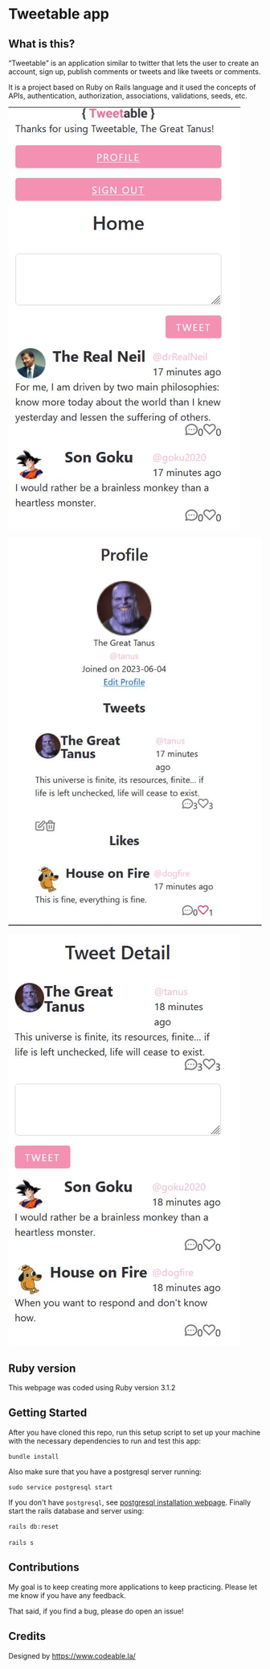 Tweetable app
========

What is this?
-------------
“Tweetable” is an application similar to twitter that lets the user to create an account, 
sign up, publish comments or tweets and like tweets or comments. 

It is a project based on Ruby on Rails language and it used the concepts of APIs, 
authentication, authorization, associations, validations, seeds, etc. 

![homepage](https://raw.githubusercontent.com/Angelinis/tweetable-app/main/app/assets/images/Tweetable_app_1.JPG)

![details1](https://raw.githubusercontent.com/Angelinis/tweetable-app/main/app/assets/images/Tweetable_app_2.JPG)

![details2](https://raw.githubusercontent.com/Angelinis/tweetable-app/main/app/assets/images/Tweetable_app_3.JPG)

Ruby version
-------------

This webpage was coded using Ruby version 3.1.2


Getting Started
---------------

After you have cloned this repo, run this setup script to set up your machine
with the necessary dependencies to run and test this app:

    bundle install

Also make sure that you have a postgresql server running:

    sudo service postgresql start

If you don't have `postgresql`, see [postgresql installation webpage][postgresql]. 
Finally start the rails database and server using:

    rails db:reset
    
    rails s

[postgresql]: https://www.postgresql.org/download/

Contributions
-------------

My goal is to keep creating more applications to keep practicing. Please let 
me know if you have any feedback.

That said, if you find a bug, please do open an issue!


Credits
-------------

Designed by https://www.codeable.la/

